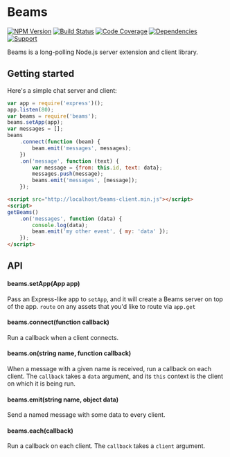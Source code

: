 # Beams

[![NPM Version](https://badge.fury.io/js/beams.png)](http://badge.fury.io/js/beams)
[![Build Status](https://travis-ci.org/zerious/beams.png?branch=master)](https://travis-ci.org/zerious/beams)
[![Code Coverage](https://coveralls.io/repos/zerious/beams/badge.png?branch=master)](https://coveralls.io/r/zerious/beams)
[![Dependencies](https://david-dm.org/zerious/beams.png?theme=shields.io)](https://david-dm.org/zerious/beams)
[![Support](http://img.shields.io/gittip/zerious.png)](https://www.gittip.com/zerious/)

Beams is a long-polling Node.js server extension and client library.

## Getting started

Here's a simple chat server and client:

```javascript
var app = require('express')();
app.listen(80);
var beams = require('beams');
beams.setApp(app);
var messages = [];
beams
	.connect(function (beam) {
		beam.emit('messages', messages);
	})
	.on('message', function (text) {
		var message = {from: this.id, text: data};
		messages.push(message);
		beams.emit('messages', [message]);
	});
```

```html
<script src="http://localhost/beams-client.min.js"></script>
<script>
getBeams()
	.on('messages', function (data) {
		console.log(data);
		beam.emit('my other event', { my: 'data' });
	});
</script>
```


## API

#### beams.setApp(App app)
Pass an Express-like app to `setApp`, and it will create a Beams server on
top of the app.
`route` on any assets that you'd like to route via `app.get`

#### beams.connect(function callback)
Run a callback when a client connects.

#### beams.on(string name, function callback)
When a message with a given name is received, run a callback on each client.
The `callback` takes a `data` argument, and its `this` context is the client
on which it is being run.

#### beams.emit(string name, object data)
Send a named message with some data to every client.

#### beams.each(callback)
Run a callback on each client. The `callback` takes a `client` argument.
